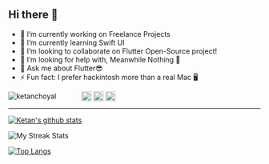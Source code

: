 ## Hi there 👋       

- 🔭 I’m currently working on Freelance Projects
- 🌱 I’m currently learning Swift UI
- 👯 I’m looking to collaborate on Flutter Open-Source project!
- 🤔 I’m looking for help with, Meanwhile Nothing 🚀
- 💬 Ask me about Flutter😎
- ⚡ Fun fact: I prefer hackintosh more than a real Mac 🖥
<p align="left"> <img align="center" src="https://komarev.com/ghpvc/?username=ketanchoyal" alt="ketanchoyal" /> <a> &emsp;&emsp;&emsp; </a><a href="https://twitter.com/ketanchoyal" target="blank"><img align="center" src="https://cdn.jsdelivr.net/npm/simple-icons@3.0.1/icons/twitter.svg" alt="ketanchoyal" height="20" width="20" /></a>
<a href="https://linkedin.com/in/ketanchoyal" target="blank"><img align="center" src="https://cdn.jsdelivr.net/npm/simple-icons@3.0.1/icons/linkedin.svg" alt="ketanchoal" height="20" width="20" /></a>
<a href="https://instagram.com/ketanchoyal" target="blank"><img align="center" src="https://cdn.jsdelivr.net/npm/simple-icons@3.0.1/icons/instagram.svg" alt="ketanchoyal" height="20" width="20" /></a> </p>

---
[![Ketan's github stats](https://github-readme-stats.vercel.app/api?username=ketanchoyal&&show_icons=true&count_private=true&theme=dracula)]()

![My Streak Stats](https://github-readme-streak-stats.herokuapp.com/?user=ketanchoyal&theme=dracula)

[![Top Langs](https://github-readme-stats.vercel.app/api/top-langs/?username=ketanchoyal&hide=javascript,objective-c&layout=compact&theme=dracula)]()

<!-- <p align="center">
<a href="https://twitter.com/ketanchoyal" target="blank"><img align="center" src="https://cdn.jsdelivr.net/npm/simple-icons@3.0.1/icons/twitter.svg" alt="ketanchoyal" height="20" width="20" /></a>
<a href="https://linkedin.com/in/ketanchoyal" target="blank"><img align="center" src="https://cdn.jsdelivr.net/npm/simple-icons@3.0.1/icons/linkedin.svg" alt="ketanchoal" height="20" width="20" /></a>
<a href="https://fb.com/ketanchoyal" target="blank"><img align="center" src="https://cdn.jsdelivr.net/npm/simple-icons@3.0.1/icons/facebook.svg" alt="ketanchoyal" height="20" width="20" /></a>
<a href="https://instagram.com/ketanchoyal" target="blank"><img align="center" src="https://cdn.jsdelivr.net/npm/simple-icons@3.0.1/icons/instagram.svg" alt="ketanchoyal" height="20" width="20" /></a>
</p> -->
